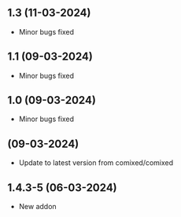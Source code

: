 ## 1.3 (11-03-2024)

- Minor bugs fixed

## 1.1 (09-03-2024)

- Minor bugs fixed

## 1.0 (09-03-2024)

- Minor bugs fixed

## (09-03-2024)

- Update to latest version from comixed/comixed

## 1.4.3-5 (06-03-2024)

- New addon
